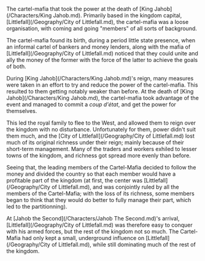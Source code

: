 The cartel-mafia that took the power at the death of [King Jahob](/Characters/King Jahob.md).
Primarily based in the kingdom capital, [Littlefall](/Geography/City of Littlefall.md), the cartel-mafia was a loose organisation, with coming and going "members" of all sorts of background.

The cartel-mafia found its birth, during a period little state presence, when an informal cartel of bankers and money lenders, along with the mafia of [Littlefall](/Geography/City of Littlefall.md) noticed that they could unite and ally the money of the former with the force of the latter to achieve the goals of both. 

During [King Jahob](/Characters/King Jahob.md)'s reign, many measures were taken in an effort to try and reduce the power of the cartel-mafia.
This resulted to them getting notably weaker than before.
At the death of [King Jahob](/Characters/King Jahob.md), the cartel-mafia took advantage of the event and managed to commit a *coup d'état*, and get the power for themselves.

This led the royal family to flee to the West, and allowed them to reign over the kingdom with no disturbance.
Unfortunately for them, power didn't suit them much, and the [City of Littlefall](/Geography/City of Littlefall.md) lost much of its original richness under their reign; mainly because of their short-term management.
Many of the traders and workers exhiled to lesser towns of the kingdom, and richness got spread more evenly than before.

Seeing that, the leading members of the Cartel-Mafia decided to follow the money and divided the country so that each member would have a profitable part of the kingdom (at first, the center was [Littlefall](/Geography/City of Littlefall.md), and was conjointly ruled by all the members of the Cartel-Mafia; with the loss of its richness, some members began to think that they would do better to fully manage their part, which led to the partitionning).

At [Jahob the Second](/Characters/Jahob The Second.md)'s arrival, [Littlefall](/Geography/City of Littlefall.md) was therefore easy to conquer with his armed forces, but the rest of the kingdom not so much. 
The Cartel-Mafia had only kept a small, underground influence on [Littlefall](/Geography/City of Littlefall.md), while still dominating much of the rest of the kingdom.

